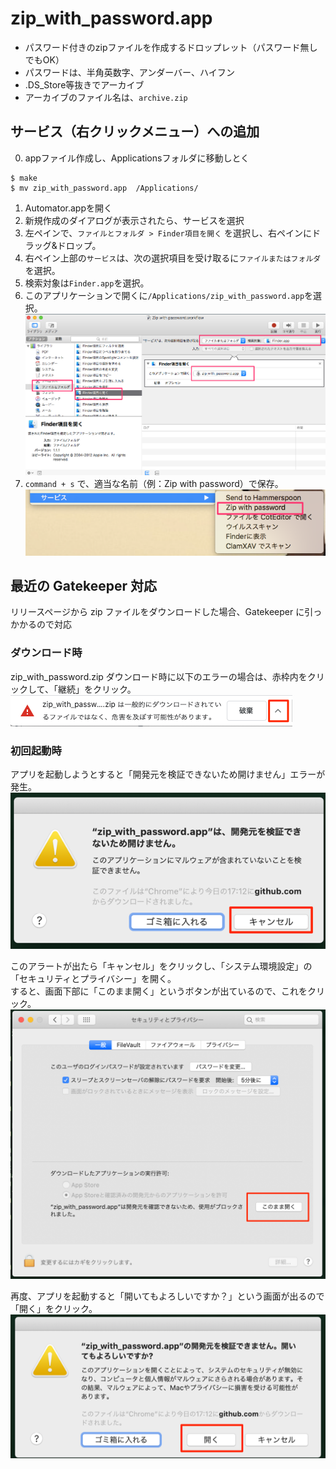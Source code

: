 # zip_with_password.app

* パスワード付きのzipファイルを作成するドロップレット（パスワード無しでもOK）
* パスワードは、半角英数字、アンダーバー、ハイフン
* .DS_Store等抜きでアーカイブ
* アーカイブのファイル名は、`archive.zip`


## サービス（右クリックメニュー）への追加

0. appファイル作成し、Applicationsフォルダに移動しとく

```
$ make
$ mv zip_with_password.app  /Applications/
```


1. Automator.appを開く
2. 新規作成のダイアログが表示されたら、サービスを選択
3. 左ペインで、`ファイルとフォルダ > Finder項目を開く` を選択し、右ペインにドラッグ&ドロップ。
4. 右ペイン上部の`サービス`は、次の選択項目を受け取るに`ファイルまたはフォルダ`を選択。
5. 検索対象は`Finder.app`を選択。
6. このアプリケーションで開くに`/Applications/zip_with_password.app`を選択。
![automator](./assets/automator.png)
7. `command + s` で、適当な名前（例：Zip with password）で保存。
![context_menu](./assets/context_menu.png)


## 最近の Gatekeeper 対応

リリースページから zip ファイルをダウンロードした場合、Gatekeeper に引っかかるので対応

### ダウンロード時

zip_with_password.zip ダウンロード時に以下のエラーの場合は、赤枠内をクリックして、「継続」をクリック。
![download](./assets/download.png)

### 初回起動時

アプリを起動しようとすると「開発元を検証できないため開けません」エラーが発生。
![download](./assets/alert01.png)

このアラートが出たら「キャンセル」をクリックし、「システム環境設定」の「セキュリティとプライバシー」を開く。<br>
すると、画面下部に「このまま開く」というボタンが出ているので、これをクリック。
![download](./assets/system.png)


再度、アプリを起動すると「開いてもよろしいですか？」という画面が出るので「開く」をクリック。
![download](./assets/alert02.png)

